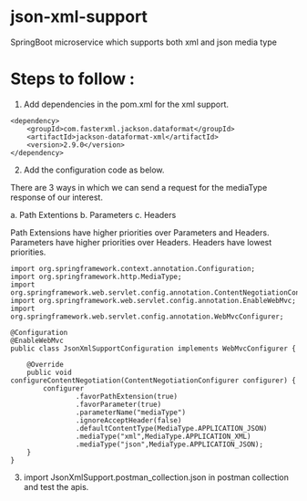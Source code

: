 # json-xml-support
SpringBoot microservice which supports both xml and json media type

# Steps to follow :

1. Add dependencies in the pom.xml for the xml support.
    
```aidl
<dependency>
    <groupId>com.fasterxml.jackson.dataformat</groupId>
    <artifactId>jackson-dataformat-xml</artifactId>
    <version>2.9.0</version>
</dependency>
```
    
2.  Add the configuration code as below.

There are 3 ways in which we can send a request for the mediaType response of our interest.

a. Path Extentions
b. Parameters
c. Headers

Path Extensions have higher priorities over Parameters and Headers.
Parameters have higher priorities over Headers.
Headers have lowest priorities.

```aidl
import org.springframework.context.annotation.Configuration;
import org.springframework.http.MediaType;
import org.springframework.web.servlet.config.annotation.ContentNegotiationConfigurer;
import org.springframework.web.servlet.config.annotation.EnableWebMvc;
import org.springframework.web.servlet.config.annotation.WebMvcConfigurer;

@Configuration
@EnableWebMvc
public class JsonXmlSupportConfiguration implements WebMvcConfigurer {

    @Override
    public void configureContentNegotiation(ContentNegotiationConfigurer configurer) {
        configurer
                .favorPathExtension(true)
                .favorParameter(true)
                .parameterName("mediaType")
                .ignoreAcceptHeader(false)
                .defaultContentType(MediaType.APPLICATION_JSON)
                .mediaType("xml",MediaType.APPLICATION_XML)
                .mediaType("json",MediaType.APPLICATION_JSON);
    }
}
```

3. import JsonXmlSupport.postman_collection.json in postman collection and test the apis.